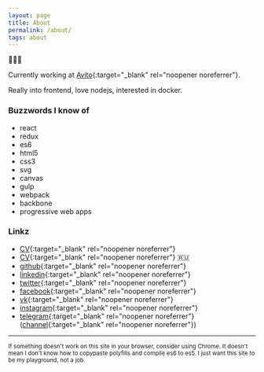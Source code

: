 ```yaml
---
layout: page
title: About
permalink: /about/
tags: about
---
```



👨🏻‍💻

Currently working at [Avito](https://avito.ru/){:target="_blank" rel="noopener noreferrer"}.

Really into frontend, love nodejs, interested in docker.


### Buzzwords I know of
- react
- redux 
- es6 
- html5 
- css3 
- svg 
- canvas 
- gulp
- webpack 
- backbone 
- progressive web apps


### Linkz 
- [CV](/static/vlad_samoylov_CV.pdf){:target="_blank" rel="noopener noreferrer"}
- [CV](/static/vlad_samoylov_CV_rus.pdf){:target="_blank" rel="noopener noreferrer"} 🇷🇺
- [github](https://github.com/somevlad){:target="_blank" rel="noopener noreferrer"}
- [linkedin](https://www.linkedin.com/in/vladislav-samoylov-136606b9/){:target="_blank" rel="noopener noreferrer"}
- [twitter](https://twitter.com/somevlad){:target="_blank" rel="noopener noreferrer"}
- [facebook](https://www.facebook.com/SomeVlad){:target="_blank" rel="noopener noreferrer"}
- [vk](https://vk.com/some_vlad){:target="_blank" rel="noopener noreferrer"}
- [instagram](https://instagram.com/some_vlad){:target="_blank" rel="noopener noreferrer"}
- [telegram](https://t.me/some_vlad){:target="_blank" rel="noopener noreferrer"} 
([channel](https://t.me/vladsamoylov){:target="_blank" rel="noopener noreferrer"})

----------

<small>If something doesn't work on this site in your browser, consider using Chrome. 
It doesn't mean I don't know how to copypaste polyfills and compile es6 to es5.
I just want this site to be my playground, not a job.</small>